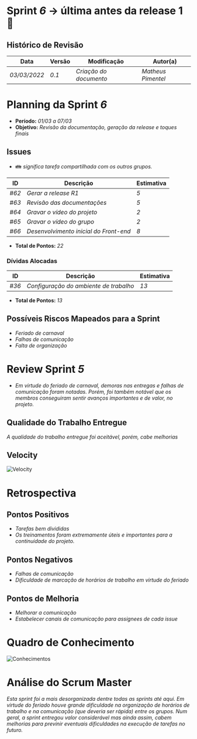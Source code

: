 <!---
O layout da documentação das sprints foi feito se baseando nos documentos produzidos
pela equipe do software Acácia, estando disponíveis em: 
<https://github.com/fga-eps-mds/2019.2-Acacia/tree/develop/docs/sprints>.
Tal layout é apenas um exemplo e pode vir a ser alterado a qualquer momento!
-->
# Sprint _6_ -> última antes da release 1 :star2:

## Histórico de Revisão
| Data | Versão | Modificação | Autor(a) |
| --- | --- | --- | --- |
| _03/03/2022_ | _0.1_ | _Criação do documento_ | _Matheus Pimentel_ |

# Planning da Sprint _6_
- **Período:** _01/03 a 07/03_
- **Objetivo:** _Revisão da documentação, geração da release e toques finais_

## Issues

- :family: _significa tarefa compartilhada com os outros grupos._

| **ID** | **Descrição** | **Estimativa** |
| --- | --- | --- |
| _#62_ | _Gerar a release R1_ | _5_ |
| _#63_ | _Revisão das documentações_ | _5_ |
| _#64_ | _Gravar o vídeo do projeto_ | _2_ |
| _#65_ | _Gravar o vídeo do grupo_ | _2_ |
| _#66_ | _Desenvolvimento inicial do Front-end_ | _8_ |

- **Total de Pontos:** _22_

### Dívidas Alocadas
| **ID** | **Descrição** | **Estimativa** |
| --- | --------- | --------- | 
| _#36_ | _Configuração do ambiente de trabalho_ | _13_ |

- **Total de Pontos:** _13_


## Possíveis Riscos Mapeados para a Sprint
- _Feriado de carnaval_
- _Falhas de comunicação_
- _Falta de organização_

# Review Sprint _5_
- _Em virtude do feriado de carnaval, demoras nas entregas e falhas de comunicação foram notadas. Porém, foi também notável que os membros conseguiram sentir avanços importantes e de valor, no projeto._

## Qualidade do Trabalho Entregue
_A qualidade do trabalho entregue foi aceitável, porém, cabe melhorias_

## Velocity
![Velocity](https://i.ibb.co/M9LzPCt/Screenshot-from-2022-03-03-11-33-58.png)

# Retrospectiva

## Pontos Positivos
- _Tarefas bem divididas_
- _Os treinamentos foram extremamente úteis e importantes para a continuidade do projeto._ 

## Pontos Negativos
- _Falhas de comunicação_
- _Dificuldade de marcação de horários de trabalho em virtude do feriado_

## Pontos de Melhoria
- _Melhorar a comunicação_
- _Estabelecer canais de comunicação para assignees de cada issue_

# Quadro de Conhecimento

![Conhecimentos](https://i.ibb.co/7VVmm41/Screenshot-from-2022-03-03-22-07-43.png)

# Análise do Scrum Master
_Esta sprint foi a mais desorganizada dentre todas as sprints até aqui. Em virtude do feriado houve grande dificuldade na organização de horários de trabalho e na comunicação (que deveria ser rápida) entre os grupos. Num geral, a sprint entregou valor considerável mas ainda assim, cabem melhorias para previnir eventuais dificuldades na execução de tarefas no futuro._